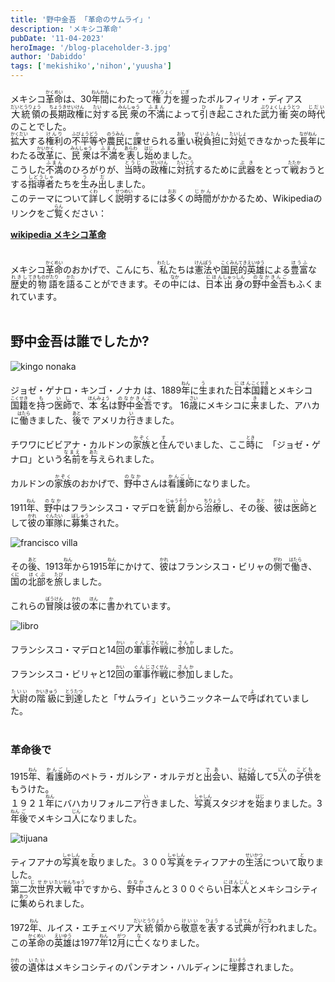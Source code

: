 ```yaml
---
title: '野中金吾 「革命のサムライ」'
description: 'メキシコ革命'
pubDate: '11-04-2023'
heroImage: '/blog-placeholder-3.jpg'
author: 'Dabiddo'
tags: ['mekishiko','nihon','yuusha']
---
```


メキシコ<ruby>革命<rp>(</rp><rt>かくめい</rt><rp>)</rp></ruby>は、30<ruby>年<rp>(</rp><rt>ねん</rt><rp>)</rp></ruby><ruby>間<rp>(</rp><rt>かん</rt><rp>)</rp></ruby>にわたって<ruby>権力<rp>(</rp><rt>けんりょく</rt><rp>)</rp></ruby>を<ruby>握<rp>(</rp><rt>にぎ</rt><rp>)</rp></ruby>ったポルフィリオ・ディアス<ruby>大統領<rp>(</rp><rt>だいとうりょう</rt><rp>)</rp></ruby>の<ruby>長期<rp>(</rp><rt>ちょうき</rt><rp>)</rp></ruby><ruby>政権<rp>(</rp><rt>せいけん</rt><rp>)</rp></ruby>に<ruby>対<rp>(</rp><rt>たい</rt><rp>)</rp></ruby>する<ruby>民衆<rp>(</rp><rt>みんしゅう</rt><rp>)</rp></ruby>の<ruby>不満<rp>(</rp><rt>ふまん</rt><rp>)</rp></ruby>によって<ruby>引<rp>(</rp><rt>ひ</rt><rp>)</rp></ruby>き<ruby>起<rp>(</rp><rt>お</rt><rp>)</rp></ruby>こされた<ruby>武力<rp>(</rp><rt>ぶりょく</rt><rp>)</rp></ruby><ruby>衝突<rp>(</rp><rt>しょうとつ</rt><rp>)</rp></ruby>の<ruby>時代<rp>(</rp><rt>じだい</rt><rp>)</rp></ruby>のことでした。<br>
<ruby>拡大<rp>(</rp><rt>かくだい</rt><rp>)</rp></ruby>する<ruby>権利<rp>(</rp><rt>けんり</rt><rp>)</rp></ruby>の<ruby>不平等<rp>(</rp><rt>ふびょうどう</rt><rp>)</rp></ruby>や<ruby>農民<rp>(</rp><rt>のうみん</rt><rp>)</rp></ruby>に<ruby>課<rp>(</rp><rt>か</rt><rp>)</rp></ruby>せられる<ruby>重<rp>(</rp><rt>おも</rt><rp>)</rp></ruby>い<ruby>税負担<rp>(</rp><rt>ぜいふたん</rt><rp>)</rp></ruby>に<ruby>対処<rp>(</rp><rt>たいしょ</rt><rp>)</rp></ruby>できなかった<ruby>長年<rp>(</rp><rt>ながねん</rt><rp>)</rp></ruby>にわたる<ruby>改革<rp>(</rp><rt>かいかく</rt><rp>)</rp></ruby>に、<ruby>民衆<rp>(</rp><rt>みんしゅう</rt><rp>)</rp></ruby>は<ruby>不満<rp>(</rp><rt>ふまん</rt><rp>)</rp></ruby>を<ruby>表<rp>(</rp><rt>あらわ</rt><rp>)</rp></ruby>し<ruby>始<rp>(</rp><rt>はじ</rt><rp>)</rp></ruby>めました。<br>
こうした<ruby>不満<rp>(</rp><rt>ふまん</rt><rp>)</rp></ruby>のひろがりが、<ruby>当時<rp>(</rp><rt>とうじ</rt><rp>)</rp></ruby>の<ruby>政権<rp>(</rp><rt>せいけん</rt><rp>)</rp></ruby>に<ruby>対抗<rp>(</rp><rt>たいこう</rt><rp>)</rp></ruby>するために<ruby>武器<rp>(</rp><rt>ぶき</rt><rp>)</rp></ruby>をとって<ruby>戦<rp>(</rp><rt>たたか</rt><rp>)</rp></ruby>おうとする<ruby>指導者<rp>(</rp><rt>しどうしゃ</rt><rp>)</rp></ruby>たちを<ruby>生<rp>(</rp><rt>う</rt><rp>)</rp></ruby>み<ruby>出<rp>(</rp><rt>だ</rt><rp>)</rp></ruby>しました。<br>
このテーマについて<ruby>詳<rp>(</rp><rt>くわ</rt><rp>)</rp></ruby>しく<ruby>説明<rp>(</rp><rt>せつめい</rt><rp>)</rp></ruby>するには<ruby>多<rp>(</rp><rt>おお</rt><rp>)</rp></ruby>くの<ruby>時間<rp>(</rp><rt>じかん</rt><rp>)</rp></ruby>がかかるため、Wikipediaのリンクをご<ruby>覧<rp>(</rp><rt>らん</rt><rp>)</rp></ruby>ください：<br>

[**wikipedia メキシコ革命**](https://ja.wikipedia.org/wiki/%E3%83%A1%E3%82%AD%E3%82%B7%E3%82%B3%E9%9D%A9%E5%91%BD)
<br>
<br>

メキシコ<ruby>革命<rp>(</rp><rt>かくめい</rt><rp>)</rp></ruby>のおかげで、こんにち、<ruby>私<rp>(</rp><rt>わたし</rt><rp>)</rp></ruby>たちは<ruby>憲法<rp>(</rp><rt>けんぽう</rt><rp>)</rp></ruby>や<ruby>国民的<rp>(</rp><rt>こくみんてき</rt><rp>)</rp></ruby><ruby>英雄<rp>(</rp><rt>えいゆう</rt><rp>)</rp></ruby>による<ruby>豊富<rp>(</rp><rt>ほうふ</rt><rp>)</rp></ruby>な<ruby>歴史<rp>(</rp><rt>れきし</rt><rp>)</rp></ruby><ruby>的<rp>(</rp><rt>てき</rt><rp>)</rp></ruby><ruby>物語<rp>(</rp><rt>ものがたり</rt><rp>)</rp></ruby>を<ruby>語<rp>(</rp><rt>かた</rt><rp>)</rp></ruby>ることができます。その<ruby>中<rp>(</rp><rt>なか</rt><rp>)</rp></ruby>には、<ruby>日本<rp>(</rp><rt>にほん</rt><rp>)</rp></ruby><ruby>出身<rp>(</rp><rt>しゅっしん</rt><rp>)</rp></ruby>の<ruby>野中<rp>(</rp><rt>のなか</rt><rp>)</rp></ruby><ruby>金吾<rp>(</rp><rt>きんご</rt><rp>)</rp></ruby>もふくまれています。
<br>
<br>

## 野中金吾は誰でしたか?

<div class="grid m-5 place-items-center max-w-l">
<div class="m-5">

![kingo nonaka]( https://media.publit.io/file/blogstuff/kingo-1.jpg )
</div>
</div>

ジョゼ・ゲナロ・キンゴ・ノナカ は、1889<ruby>年<rp>(</rp><rt>ねん</rt><rp>)</rp></ruby>に<ruby>生<rp>(</rp><rt>う</rt><rp>)</rp></ruby>まれた<ruby>日本<rp>(</rp><rt>にほん</rt><rp>)</rp></ruby><ruby>国籍<rp>(</rp><rt>こくせき</rt><rp>)</rp></ruby>とメキシコ<ruby>国籍<rp>(</rp><rt>こくせき</rt><rp>)</rp></ruby>を<ruby>持<rp>(</rp><rt>も</rt><rp>)</rp></ruby>つ<ruby>医師<rp>(</rp><rt>いし</rt><rp>)</rp></ruby>で、<ruby>本名<rp>(</rp><rt>ほんみょう</rt><rp>)</rp></ruby>は<ruby>野中<rp>(</rp><rt>のなか</rt><rp>)</rp></ruby><ruby>金吾<rp>(</rp><rt>きんご</rt><rp>)</rp></ruby>です。 16<ruby>歳<rp>(</rp><rt>さい</rt><rp>)</rp></ruby>にメキシコに<ruby>来<rp>(</rp><rt>き</rt><rp>)</rp></ruby>ました、アハカに<ruby>働<rp>(</rp><rt>はたら</rt><rp>)</rp></ruby>きました、<ruby>後<rp>(</rp><rt>あと</rt><rp>)</rp></ruby>で アメリカ<ruby>行<rp>(</rp><rt>い</rt><rp>)</rp></ruby>きました。 

チワワにビビアナ・カルドンの<ruby>家族<rp>(</rp><rt>かぞく</rt><rp>)</rp></ruby>と<ruby>住<rp>(</rp><rt>す</rt><rp>)</rp></ruby>んでいました、ここ<ruby>時<rp>(</rp><rt>とき</rt><rp>)</rp></ruby>に　「ジョゼ・ゲナロ」という<ruby>名前<rp>(</rp><rt>なまえ</rt><rp>)</rp></ruby>を<ruby>与<rp>(</rp><rt>あた</rt><rp>)</rp></ruby>えられました。

カルドンの<ruby>家族<rp>(</rp><rt>かぞく</rt><rp>)</rp></ruby>のおかげで、<ruby>野中<rp>(</rp><rt>のなか</rt><rp>)</rp></ruby>さんは<ruby>看護<rp>(</rp><rt>かんご</rt><rp>)</rp></ruby><ruby>師<rp>(</rp><rt>し</rt><rp>)</rp></ruby>になりました。

1911<ruby>年<rp>(</rp><rt>ねん</rt><rp>)</rp></ruby>、<ruby>野中<rp>(</rp><rt>のなか</rt><rp>)</rp></ruby>はフランシスコ・マデロを<ruby>銃創<rp>(</rp><rt>じゅうそう</rt><rp>)</rp></ruby>から<ruby>治療<rp>(</rp><rt>ちりょう</rt><rp>)</rp></ruby>し、その<ruby>後<rp>(</rp><rt>あと</rt><rp>)</rp></ruby>、<ruby>彼<rp>(</rp><rt>かれ</rt><rp>)</rp></ruby>は<ruby>医師<rp>(</rp><rt>いし</rt><rp>)</rp></ruby>として<ruby>彼<rp>(</rp><rt>かれ</rt><rp>)</rp></ruby>の<ruby>軍隊<rp>(</rp><rt>ぐんたい</rt><rp>)</rp></ruby>に<ruby>募集<rp>(</rp><rt>ぼしゅう</rt><rp>)</rp></ruby>された。

<div class="grid m-5 place-items-center max-w-l">
<div class="m-5">

![francisco villa](https://media.publit.io/file/blogstuff/kino-villa.png )
</div>
</div>

その<ruby>後<rp>(</rp><rt>あと</rt><rp>)</rp></ruby>、1913<ruby>年<rp>(</rp><rt>ねん</rt><rp>)</rp></ruby>から1915<ruby>年<rp>(</rp><rt>ねん</rt><rp>)</rp></ruby>にかけて、<ruby>彼<rp>(</rp><rt>かれ</rt><rp>)</rp></ruby>はフランシスコ・ビリャの<ruby>側<rp>(</rp><rt>がわ</rt><rp>)</rp></ruby>で<ruby>働<rp>(</rp><rt>はたら</rt><rp>)</rp></ruby>き、<ruby>国<rp>(</rp><rt>くに</rt><rp>)</rp></ruby>の<ruby>北部<rp>(</rp><rt>ほくぶ</rt><rp>)</rp></ruby>を<ruby>旅<rp>(</rp><rt>たび</rt><rp>)</rp></ruby>しました。

これらの<ruby>冒険<rp>(</rp><rt>ぼうけん</rt><rp>)</rp></ruby>は<ruby>彼<rp>(</rp><rt>かれ</rt><rp>)</rp></ruby>の<ruby>本<rp>(</rp><rt>ほん</rt><rp>)</rp></ruby>に<ruby>書<rp>(</rp><rt>か</rt><rp>)</rp></ruby>かれています。

<div class="grid m-5 place-items-center max-w-l">
<div class="m-5">

![libro](https://media.publit.io/file/blogstuff/libro.png )
</div>
</div>

フランシスコ・マデロと14<ruby>回<rp>(</rp><rt>かい</rt><rp>)</rp></ruby>の<ruby>軍事<rp>(</rp><rt>ぐんじ</rt><rp>)</rp></ruby><ruby>作戦<rp>(</rp><rt>さくせん</rt><rp>)</rp></ruby>に<ruby>参加<rp>(</rp><rt>さんか</rt><rp>)</rp></ruby>しました。

フランシスコ・ビリャと12<ruby>回<rp>(</rp><rt>かい</rt><rp>)</rp></ruby>の<ruby>軍事<rp>(</rp><rt>ぐんじ</rt><rp>)</rp></ruby><ruby>作戦<rp>(</rp><rt>さくせん</rt><rp>)</rp></ruby>に<ruby>参加<rp>(</rp><rt>さんか</rt><rp>)</rp></ruby>しました。

<ruby>大尉<rp>(</rp><rt>たいい</rt><rp>)</rp></ruby>の<ruby>階級<rp>(</rp><rt>かいきゅう</rt><rp>)</rp></ruby>に<ruby>到達<rp>(</rp><rt>とうたつ</rt><rp>)</rp></ruby>したと「サムライ」というニックネームで<ruby>呼<rp>(</rp><rt>よ</rt><rp>)</rp></ruby>ばれていました。
<br>
<br>

### 革命後で

1915<ruby>年<rp>(</rp><rt>ねん</rt><rp>)</rp></ruby>、<ruby>看護<rp>(</rp><rt>かんご</rt><rp>)</rp></ruby><ruby>師<rp>(</rp><rt>し</rt><rp>)</rp></ruby>のペトラ・ガルシア・オルテガと<ruby>出会<rp>(</rp><rt>であ</rt><rp>)</rp></ruby>い、<ruby>結婚<rp>(</rp><rt>けっこん</rt><rp>)</rp></ruby>して5<ruby>人<rp>(</rp><rt>にん</rt><rp>)</rp></ruby>の<ruby>子供<rp>(</rp><rt>こども</rt><rp>)</rp></ruby>をもうけた。
<br>
１９２１<ruby>年<rp>(</rp><rt>ねん</rt><rp>)</rp></ruby>にバハカリフォルニア<ruby>行<rp>(</rp><rt>い</rt><rp>)</rp></ruby>きました、<ruby>写真<rp>(</rp><rt>しゃしん</rt><rp>)</rp></ruby>スタジオを<ruby>始<rp>(</rp><rt>はじ</rt><rp>)</rp></ruby>まりました。3<ruby>年<rp>(</rp><rt>ねん</rt><rp>)</rp></ruby><ruby>後<rp>(</rp><rt>ご</rt><rp>)</rp></ruby>でメキシコ<ruby>人<rp>(</rp><rt>じん</rt><rp>)</rp></ruby>になりました。

<div class="grid m-5 place-items-center max-w-l">
<div class="m-5">

![tijuana]( https://media.publit.io/file/blogstuff/tijuana.jpg)
</div>
</div>

ティフアナの<ruby>写真<rp>(</rp><rt>しゃしん</rt><rp>)</rp></ruby>を<ruby>取<rp>(</rp><rt>と</rt><rp>)</rp></ruby>りました。３００<ruby>写真<rp>(</rp><rt>しゃしん</rt><rp>)</rp></ruby>をティフアナの<ruby>生活<rp>(</rp><rt>せいかつ</rt><rp>)</rp></ruby>について<ruby>取<rp>(</rp><rt>と</rt><rp>)</rp></ruby>りました。
<br>
<ruby>第<rp>(</rp><rt>だい</rt><rp>)</rp></ruby>二<ruby>次<rp>(</rp><rt>じ</rt><rp>)</rp></ruby><ruby>世界<rp>(</rp><rt>せかい</rt><rp>)</rp></ruby><ruby>大戦<rp>(</rp><rt>たいせん</rt><rp>)</rp></ruby><ruby>中<rp>(</rp><rt>ちゅう</rt><rp>)</rp></ruby>ですから、<ruby>野中<rp>(</rp><rt>のなか</rt><rp>)</rp></ruby>さんと３００ぐらい<ruby>日本人<rp>(</rp><rt>にほんじん</rt><rp>)</rp></ruby>とメキシコシティに<ruby>集<rp>(</rp><rt>あつ</rt><rp>)</rp></ruby>められました。

1972<ruby>年<rp>(</rp><rt>ねん</rt><rp>)</rp></ruby>、ルイス・エチェベリア<ruby>大統領<rp>(</rp><rt>だいとうりょう</rt><rp>)</rp></ruby>から<ruby>敬意<rp>(</rp><rt>けいい</rt><rp>)</rp></ruby>を<ruby>表<rp>(</rp><rt>ひょう</rt><rp>)</rp></ruby>する<ruby>式典<rp>(</rp><rt>しきてん</rt><rp>)</rp></ruby>が<ruby>行<rp>(</rp><rt>おこな</rt><rp>)</rp></ruby>われました。
<br>
この<ruby>革命<rp>(</rp><rt>かくめい</rt><rp>)</rp></ruby>の<ruby>英雄<rp>(</rp><rt>えいゆう</rt><rp>)</rp></ruby>は1977<ruby>年<rp>(</rp><rt>ねん</rt><rp>)</rp></ruby>12<ruby>月<rp>(</rp><rt>がつ</rt><rp>)</rp></ruby>に<ruby>亡<rp>(</rp><rt>な</rt><rp>)</rp></ruby>くなりました。

<ruby>彼<rp>(</rp><rt>かれ</rt><rp>)</rp></ruby>の<ruby>遺体<rp>(</rp><rt>いたい</rt><rp>)</rp></ruby>はメキシコシティのパンテオン・ハルディンに<ruby>埋葬<rp>(</rp><rt>まいそう</rt><rp>)</rp></ruby>されました。

<style>
    #content {
        font-size:20px;
    }
    #content>h1 {
        font-size:40px;
        font-weight:bold;
    }
    #content>h2 {
        font-size:35px;
        font-weight:bold;
    }
    #content>h2 {
        font-size:30px;
        font-weight:bold;
    }
    #content>h3 {
        font-size:25px;
        font-weight:bold;
    }
    #content>h4 {
        font-size:20px;
        font-weight:bold;
    }
</style>
